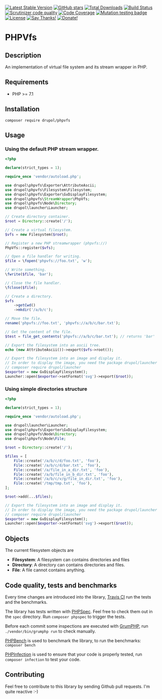 [![Latest Stable Version](https://img.shields.io/packagist/v/drupol/phpvfs.svg?style=flat-square)](https://packagist.org/packages/drupol/phpvfs)
 [![GitHub stars](https://img.shields.io/github/stars/drupol/phpvfs.svg?style=flat-square)](https://packagist.org/packages/drupol/phpvfs)
 [![Total Downloads](https://img.shields.io/packagist/dt/drupol/phpvfs.svg?style=flat-square)](https://packagist.org/packages/drupol/phpvfs)
 [![Build Status](https://img.shields.io/travis/drupol/phpvfs/master.svg?style=flat-square)](https://travis-ci.org/drupol/phpvfs)
 [![Scrutinizer code quality](https://img.shields.io/scrutinizer/quality/g/drupol/phpvfs/master.svg?style=flat-square)](https://scrutinizer-ci.com/g/drupol/phpvfs/?branch=master)
 [![Code Coverage](https://img.shields.io/scrutinizer/coverage/g/drupol/phpvfs/master.svg?style=flat-square)](https://scrutinizer-ci.com/g/drupol/phpvfs/?branch=master)
 [![Mutation testing badge](https://badge.stryker-mutator.io/github.com/drupol/phpvfs/master)](https://stryker-mutator.github.io)
 [![License](https://img.shields.io/packagist/l/drupol/phpvfs.svg?style=flat-square)](https://packagist.org/packages/drupol/phpvfs)
 [![Say Thanks!](https://img.shields.io/badge/Say-thanks-brightgreen.svg?style=flat-square)](https://saythanks.io/to/drupol)
 [![Donate!](https://img.shields.io/badge/Donate-Paypal-brightgreen.svg?style=flat-square)](https://paypal.me/drupol)

# PHPVfs

## Description

An implementation of virtual file system and its stream wrapper in PHP.

## Requirements

* PHP >= 7.1

## Installation

```composer require drupol/phpvfs```

## Usage

### Using the default PHP stream wrapper.

```php
<?php

declare(strict_types = 1);

require_once 'vendor/autoload.php';

use drupol\phpvfs\Exporter\AttributeAscii;
use drupol\phpvfs\Filesystem\Filesystem;
use drupol\phpvfs\Exporter\GvDisplayFilesystem;
use drupol\phpvfs\StreamWrapper\PhpVfs;
use drupol\phpvfs\Node\Directory;
use drupol\launcher\Launcher;

// Create directory container.
$root = Directory::create('/');

// Create a virtual filesystem.
$vfs = new Filesystem($root);

// Register a new PHP streamwrapper (phpvfs://)
PhpVfs::register($vfs);

// Open a file handler for writing.
$file = \fopen('phpvfs://foo.txt', 'w');

// Write something.
\fwrite($file, 'bar');

// Close the file handler.
\fclose($file);

// Create a directory.
$vfs
    ->getCwd()
    ->mkdir('/a/b/c');

// Move the file.
rename('phpvfs://foo.txt', 'phpvfs://a/b/c/bar.txt');

// Get the content of the file.
$test = file_get_contents('phpvfs://a/b/c/bar.txt'); // returns 'bar'

// Export the filesystem into an ascii tree.
echo (new AttributeAscii())->export($vfs->root());

// Export the filesystem into an image and display it.
// In order to display the image, you need the package drupol/launcher
// composer require drupol/launcher
$exporter = new GvDisplayFilesystem();
Launcher::open($exporter->setFormat('svg')->export($root));
```

### Using simple directories structure

```php
<?php

declare(strict_types = 1);

require_once 'vendor/autoload.php';

use drupol\launcher\Launcher;
use drupol\phpvfs\Exporter\GvDisplayFilesystem;
use drupol\phpvfs\Node\Directory;
use drupol\phpvfs\Node\File;

$root = Directory::create('/');

$files = [
    File::create('/a/b/c/d/foo.txt', 'foo'),
    File::create('/a/b/c/d/bar.txt', 'foo'),
    File::create('/a/file_in_a_dir.txt', 'foo'),
    File::create('/a/b/file_in_b_dir.txt', 'foo'),
    File::create('/a/b/c/v/g/file_in_dir.txt', 'foo'),
    File::create('/tmp/tmp.txt', 'foo'),
];

$root->add(...$files);

// Export the filesystem into an image and display it.
// In order to display the image, you need the package drupol/launcher
// composer require drupol/launcher
$exporter = new GvDisplayFilesystem();
Launcher::open($exporter->setFormat('svg')->export($root));
```

## Objects

The current filesystem objects are
* **Filesystem**: A filesystem can contains directories and files
* **Directory**: A directory can contains directories and files.
* **File**: A file cannot contains anything.

## Code quality, tests and benchmarks

Every time changes are introduced into the library, [Travis CI](https://travis-ci.org/drupol/phpvfs/builds) run the tests and the benchmarks.

The library has tests written with [PHPSpec](http://www.phpspec.net/).
Feel free to check them out in the `spec` directory. Run `composer phpspec` to trigger the tests.

Before each commit some inspections are executed with [GrumPHP](https://github.com/phpro/grumphp), run `./vendor/bin/grumphp run` to check manually.

[PHPBench](https://github.com/phpbench/phpbench) is used to benchmark the library, to run the benchmarks: `composer bench`

[PHPInfection](https://github.com/infection/infection) is used to ensure that your code is properly tested, run `composer infection` to test your code.

## Contributing

Feel free to contribute to this library by sending Github pull requests. I'm quite reactive :-)
